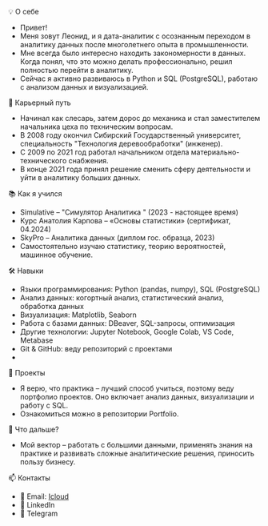 💡 О себе
- Привет! 
- Меня зовут Леонид, и я дата-аналитик с осознанным переходом в аналитику данных после многолетнего опыта в промышленности.
- Мне всегда было интересно находить закономерности в данных. Когда понял, что это можно делать профессионально, решил полностью перейти в аналитику.
- Сейчас я активно развиваюсь в Python и SQL (PostgreSQL), работаю с анализом данных и визуализацией.

🚀 Карьерный путь
- Начинал как слесарь, затем дорос до механика и стал заместителем начальника цеха по техническим вопросам.
- В 2008 году окончил Сибирский Государственный университет, специальность "Технология деревообработки" (инженер).
-  С 2009 по 2021 год работал начальником отдела материально-технического снабжения.
- В конце 2021 года принял решение сменить сферу деятельности и уйти в аналитику  больших данных.

📚 Как я учился
- Simulative – "Симулятор Аналитика " (2023 - настоящее время)
- Курс Анатолия Карпова – «Основы статистики» (сертификат, 04.2024)
- SkyPro – Аналитика данных (диплом гос. образца, 2023)
- Самостоятельно изучаю статистику, теорию вероятностей, машинное обучение.
  
🛠 Навыки
- Языки программирования: Python (pandas, numpy), SQL (PostgreSQL)
- Анализ данных: когортный анализ, статистический анализ, обработка данных
- Визуализация: Matplotlib, Seaborn
- Работа с базами данных: DBeaver, SQL-запросы, оптимизация
- Другие технологии: Jupyter Notebook, Google Colab, VS Code, Metabase
- Git & GitHub: веду репозиторий с проектами
- 
📌 Проекты
- Я верю, что практика – лучший способ учиться, поэтому веду портфолио проектов. Оно включает анализ данных, визуализации и работу с SQL.
- Ознакомиться можно в репозитории Portfolio.

🎯 Что дальше?
- Мой вектор – работать с большими данными, применять знания на практике и развивать сложные аналитические решения, приносить пользу бизнесу.

📫 Контакты

- 📩 Email:  [Icloud](mailto:borozyakll@icloud.com)
- 🔗 LinkedIn 
- 📨 Telegram


